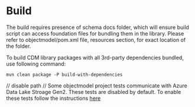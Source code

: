 # Build
The build requires presence of schema docs folder, which will ensure build script can access foundation files for bundling them in the library. Please refer to objectmodel/pom.xml file, resources section, for exact location of the folder.

To build CDM library packages with all 3rd-party dependencies bundled, use following command:
```
mvn clean package -P build-with-dependencies 
```
// disable path
//
Some objectmodel project tests communicate with Azure Data Lake Stroage Gen2. These tests are disabled by default. To enable these tests follow the instructions [here](../CSharp/Microsoft.CommonDataModel.ObjectModel.Tests/README.md)
